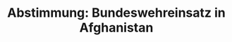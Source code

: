 ---
abstimmung:
  abstimmung: 1
  bundestagssitzung: 153
  datum: 13. März 2020
  legislaturperiode: 19
categories:
- Todo
data:
- title: Abstimmungsergebnis 20200313_1-data.pdf
  url: /res/2021-btw/abstimmungsergebnisse/20200313_1-data.pdf
- title: Abstimmungsergebnis 20200313_1_xls-data.xlsx
  url: /res/2021-btw/abstimmungsergebnisse/20200313_1_xls-data.xlsx
- title: Abstimmungsergebnis 20200313_1_xls-data.csv
  url: /res/2021-btw/abstimmungsergebnisse/csv/20200313_1_xls-data.csv
ergebnis:
  AfD:
    enthaltung: 0
    gesamt: 89
    ja: 0
    nein: 67
    nichtabgegeben: 22
    ungueltig: 0
  Bündnis 90/Die Grünen:
    enthaltung: 12
    gesamt: 67
    ja: 17
    nein: 28
    nichtabgegeben: 10
    ungueltig: 0
  Die Linke:
    enthaltung: 0
    gesamt: 69
    ja: 0
    nein: 46
    nichtabgegeben: 23
    ungueltig: 0
  FDP:
    enthaltung: 7
    gesamt: 80
    ja: 31
    nein: 10
    nichtabgegeben: 32
    ungueltig: 0
  cdu/csu:
    enthaltung: 0
    gesamt: 246
    ja: 200
    nein: 0
    nichtabgegeben: 46
    ungueltig: 0
  file: 20200313_1_xls-data.xlsx
  fraktionslos:
    enthaltung: 0
    gesamt: 6
    ja: 0
    nein: 2
    nichtabgegeben: 4
    ungueltig: 0
  spd:
    enthaltung: 2
    gesamt: 152
    ja: 108
    nein: 6
    nichtabgegeben: 36
    ungueltig: 0
layout: abstimmung
links:
- title: Link zu bundestag.de
  url: https://www.bundestag.de/parlament/plenum/abstimmung/abstimmung?id=664
preview: 'Deutscher Bundestag


  153. Sitzung des Deutschen Bundestages

  am Freitag, 13. März 2020


  Endgültiges Ergebnis der Namentlichen Abstimmung Nr. 1


  Beschlussempfehlung des Auswärtigen Ausschusses (3. Ausschuss)

  zu dem Antrag der Bundesregierung

  Fortsetzung der Beteiligung bewaffneter deutscher Streitkräfte am NATO-geführten
  Einsatz

  Resolute Support für die Ausbildung, Beratung und Unterstützung der afghanischen

  nationalen Verteidigungs- und Sicherheitskräfte in Afghanistan

  Drs. 19/17287 und 19/17816'
tags:
- Todo
title: 'Abstimmung: Bundeswehreinsatz in Afghanistan'
---